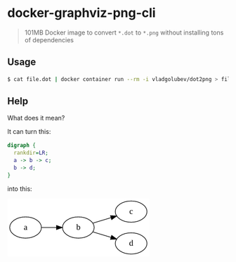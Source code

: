 # docker-graphviz-png-cli

> 101MB Docker image to convert `*.dot` to `*.png` without installing tons of dependencies

## Usage

```bash
$ cat file.dot | docker container run --rm -i vladgolubev/dot2png > file.png
```

## Help

What does it mean?

It can turn this:

```dot
digraph {
  rankdir=LR;
  a -> b -> c;
  b -> d;
}
```

into this:

![example](example.png)
